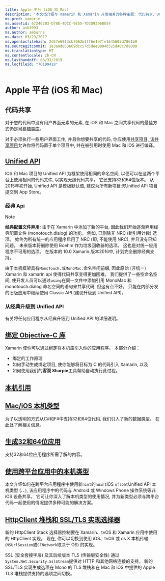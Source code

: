 ```yaml
---
title: Apple 平台 (iOS 和 Mac)
description: '本文档介绍与 Xamarin 和 Xamarin 开发相关的各种主题: 代码共享、Unified API、绑定目标-C 库、本机引用、本机类型等。'
ms.prod: xamarin
ms.assetid: 67246203-D78E-4DCC-9E55-7D3D93968E54
author: asb3993
ms.author: amburns
ms.date: 03/29/2017
ms.openlocfilehash: 2d57e69f3cb7662b1ff6e1e7fe1645605d7861b9
ms.sourcegitcommit: 1e3a0d853669dcc57d5dee0894d325d40c7d8009
ms.translationtype: MT
ms.contentlocale: zh-CN
ms.lasthandoff: 08/31/2019
ms.locfileid: "70199418"
---
```

# <a name="apple-platform-ios-and-mac"></a>Apple 平台 (iOS 和 Mac)

## <a name="code-sharing"></a>代码共享

对于您的代码中没有用户界面元素的元素, 在 iOS 和 Mac 之间共享代码的最佳方式仍是[可移植类库](~/cross-platform/app-fundamentals/pcl.md)。

对于必须执行一些用户界面工作, 并且你想要共享的代码, 你应使用[共享项目, 该共享项目](~/cross-platform/app-fundamentals/shared-projects.md)允许你将代码置于单个项目中, 并在被引用时使用 Mac 和 iOS 进行编译。

## <a name="unified-apiunifiedindexmd"></a>[Unified API](unified/index.md)

IOS 和 Mac 项目的 Unified API 为框架使用相同的命名空间, 以便可以在这两个平台上使用相同的代码文件, 以实现无缝代码共享。 它还支持32和64位版本。 从2015年初开始, Unified API 是模板默认值, 建议为所有新项目*仅*Unified API 项目提交到 App Store。

### <a name="classic-apis"></a>经典 Api

> [!NOTE]
> **经典配置文件弃用:** 由于在 Xamarin 中添加了新的平台, 因此我们开始逐渐弃用经典配置文件 (monotouch.dialog) 的功能。 例如, 已删除非 NRC (新引用计数) 选项。 始终为所有统一的应用程序启用了 NRC (即, 不能使用 NRC), 并且没有已知问题。 未来版本将删除使用 Boehm 作为垃圾回收器的选项。 这也是对统一应用程序不可用的选项。 在版本的 10.0 Xamarin 版本2016中, 计划完全删除经典支持。

由于本机框架具有`MonoTouch.`或`MonoMac.`命名空间前缀, 因此原始 (非统一) Xamarin 和 xamarin api 使得代码共享变得更加困难。  我们提供了一些空命名空间, 使开发人员可以通过`using`在同一文件中添加引用 MonoMac 和 monotouch.dialog 命名空间的语句来共享代码, 但这有点不好。 只能在内部分发的旧版应用中继续使用 Classic API (建议升级到 Unified API)。


### <a name="updating-from-classic-to-the-unified-api"></a>从经典升级到 Unified API

有关将任何应用程序从经典升级到 Unified API 的详细说明。

## <a name="binding-objective-c-librariesbindingindexmd"></a>[绑定 Objective-C 库](binding/index.md)

Xamarin 使你可以通过绑定将本机库引入你的应用程序。 本部分介绍：

- 绑定的工作原理
- 如何手动生成绑定项目, 使你能够将目标为 C 的代码引入 Xamarin, 以及
- 如何使用我们的**客观 Sharpie**工具帮助自动执行此过程。

## <a name="native-referencesnative-referencesmd"></a>[本机引用](native-references.md)

## <a name="macios-native-typesnativetypesmd"></a>[Mac/iOS 本机类型](nativetypes.md)

为了以透明的方式从C#和F#中支持32和64位代码, 我们引入了新的数据类型。   在此处了解相关信息。

## <a name="building-32-and-64-bit-apps32-and-64indexmd"></a>[生成32和64位应用](32-and-64/index.md)

支持32和64位应用程序所需了解的内容。

## <a name="working-with-native-types-in-cross-platform-appsnative-types-cross-platformmd"></a>[使用跨平台应用中的本机类型](native-types-cross-platform.md)

本文介绍如何在跨平台应用程序中使用新`nint`的`nuint`iOS `nfloat`Unified API 本机类型 (、、), 该应用程序中的代码与 Android 或 Windows Phone 操作系统等非 iOS 设备共享。
它可让你深入了解本机类型的使用情况, 并为新类型必须与跨平台代码一起使用的情况提供多种可能的解决方案。

## <a name="httpclient-stack-and-ssltls-implementation-selectorhttp-stackmd"></a>[HttpClient 堆栈和 SSL/TLS 实现选择器](http-stack.md)

新的 HttpClient Stack 选择器控制要在 Xamarin、tvOS 和 Xamarin 应用中使用的 HttpClient 实现。 现在, 你可以切换到使用 iOS、tvOS 或 os X 本机传输 (`NSUrlSession`或`CFNetwork`取决于 OS) 的实现。

SSL (安全套接字层) 及其后续版本 TLS (传输层安全性) 通过`System.Net.Security.SslStream`提供对 HTTP 和其他网络连接的支持。 新的 SSL/TLS 实现生成选项在 Mono 的 TLS 堆栈和在 Mac 和 iOS 中提供的 Apple TLS 堆栈提供支持的选项之间切换。
